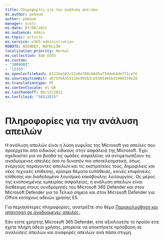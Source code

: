 ```yaml
---
title: Πληροφορίες για την ανάλυση απειλών
ms.author: pebaum
author: pebaum
manager: scotv
ms.date: 07/08/2021
ms.audience: Admin
ms.topic: article
ms.service: o365-administration
ROBOTS: NOINDEX, NOFOLLOW
localization_priority: Normal
ms.collection: Adm_O365
ms.custom:
- "3000003"
- "12315"
ms.openlocfilehash: 6121be582c52a0e708cb845af5dde64de7f1cef6
ms.sourcegitcommit: ab75f66355116e995b3cb5505465b31989339e28
ms.translationtype: MT
ms.contentlocale: el-GR
ms.lasthandoff: 08/13/2021
ms.locfileid: "58312615"
---
```

# <a name="about-threat-analytics"></a>Πληροφορίες για την ανάλυση απειλών

Η ανάλυση απειλών είναι η λύση ευφυΐας της Microsoft για απειλές που προέρχεται από ειδικούς ειδικούς στην ασφάλεια της Microsoft. Έχει σχεδιαστεί για να βοηθά τις ομάδες ασφαλείας να αντιμετωπίζουν τις αναδυόμενες απειλές όσο το δυνατόν πιο αποτελεσματικά, όπως ενεργούς παράγοντες απειλών και τις εκστρατείες τους, δημοφιλείς και νέες τεχνικές επίθεσης, κρίσιμα θέματα ευπάθειας, κοινές επιφάνειες επίθεσης και διαδεδομένο λογισμικό κακόβουλης λειτουργίας. Ως μέρος της ενοποιημένης εμπειρίας ασφαλείας, η ανάλυση απειλών είναι διαθέσιμη στους συνδρομητές του Microsoft 365 Defender και στον Microsoft Defender για το Τελικό σημείο και στον Microsoft Defender για Office κατόχους αδειών χρήσης E5. 

Για περισσότερες πληροφορίες, ανατρέξτε στο θέμα [Παρακολούθηση και απάντηση σε αναδυόμενες απειλές.](https://docs.microsoft.com/microsoft-365/security/defender/threat-analytics)

Εάν είστε χρήστης Microsoft 365 Defender, είτε αξιολογείτε το προϊόν είτε έχετε πλήρη άδεια χρήσης, μπορείτε να αποκτήσετε πρόσβαση σε αναλύσεις απειλών και αναφορές απειλών ανά πάσα στιγμή. 